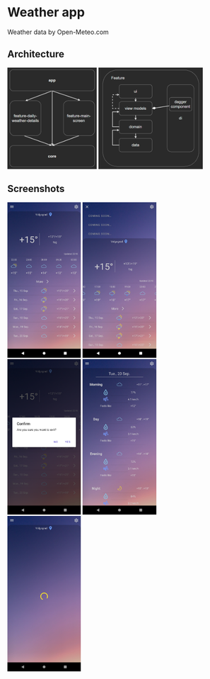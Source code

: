 # Weather app
Weather data by Open-Meteo.com

<h2>Architecture</h2>
<span>
   <img src="app/arch1.png" width="40%">
   <img src="app/arch2.png" width="47%">
</span>
<h2>Screenshots</h2>

<span>
  <img src="app/screen1.png" width="33%">
  <img src="app/screen2.png" width="33%">
  <img src="app/screen3.png" width="33%">
  <img src="app/screen4.png" width="33%">
  <img src="app/screen5.png" width="33%">
</span>
